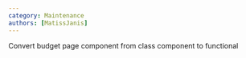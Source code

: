 ```yaml
---
category: Maintenance
authors: [MatissJanis]
---
```


Convert budget page component from class component to functional
